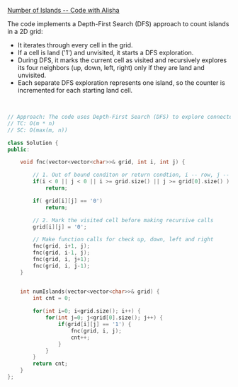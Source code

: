 
[Number of Islands -- Code with Alisha](https://youtu.be/FGjqL2330qM?feature=shared) <br>

The code implements a Depth-First Search (DFS) approach to count islands in a 2D grid:
- It iterates through every cell in the grid.
- If a cell is land ('1') and unvisited, it starts a DFS exploration.
- During DFS, it marks the current cell as visited and recursively explores its four neighbors (up, down, left, right) only if they are land and unvisited.
- Each separate DFS exploration represents one island, so the counter is incremented for each starting land cell.

<br>

```cpp
// Approach: The code uses Depth-First Search (DFS) to explore connected land areas in a 2D grid, counting each separate exploration as an island
// TC: O(m * n)
// SC: O(max(m, n))

class Solution {
public:

    void fnc(vector<vector<char>>& grid, int i, int j) {

        // 1. Out of bound conditon or return condtion, i -- row, j -- column
        if(i < 0 || j < 0 || i >= grid.size() || j >= grid[0].size() )
            return;

        if( grid[i][j] == '0')
            return;

        // 2. Mark the visited cell before making recursive calls
        grid[i][j] = '0';  

        // Make function calls for check up, down, left and right
        fnc(grid, i+1, j);
        fnc(grid, i-1, j);
        fnc(grid, i, j+1);
        fnc(grid, i, j-1);
    }


    int numIslands(vector<vector<char>>& grid) {
        int cnt = 0;
        
        for(int i=0; i<grid.size(); i++) {
            for(int j=0; j<grid[0].size(); j++) {
                if(grid[i][j] == '1') {
                    fnc(grid, i, j);
                    cnt++;
                }
            }
        }
        return cnt;
    }
};

```
